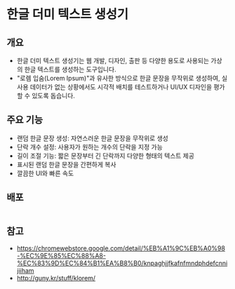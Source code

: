 # 한글 더미 텍스트 생성기

## 개요

- 한글 더미 텍스트 생성기는 웹 개발, 디자인, 출판 등 다양한 용도로 사용되는 가상의 한글 텍스트를 생성하는 도구입니다.
- "로렘 입숨(Lorem Ipsum)"과 유사한 방식으로 한글 문장을 무작위로 생성하여, 실사용 데이터가 없는 상황에서도 시각적 배치를 테스트하거나 UI/UX 디자인을 평가할 수 있도록 돕습니다.


## 주요 기능

- 랜덤 한글 문장 생성: 자연스러운 한글 문장을 무작위로 생성
- 단락 개수 설정: 사용자가 원하는 개수의 단락을 지정 가능
- 길이 조절 기능: 짧은 문장부터 긴 단락까지 다양한 형태의 텍스트 제공
- 표시된 랜덤 한글 문장을 간편하게 복사 
- 깔끔한 UI와 빠른 속도


## 배포

```
```

## 참고

* https://chromewebstore.google.com/detail/%EB%A1%9C%EB%A0%98-%EC%9E%85%EC%88%A8-%EC%83%9D%EC%84%B1%EA%B8%B0/knpaghjjfkafnfmndphdefcnnijiiham
* http://guny.kr/stuff/klorem/
